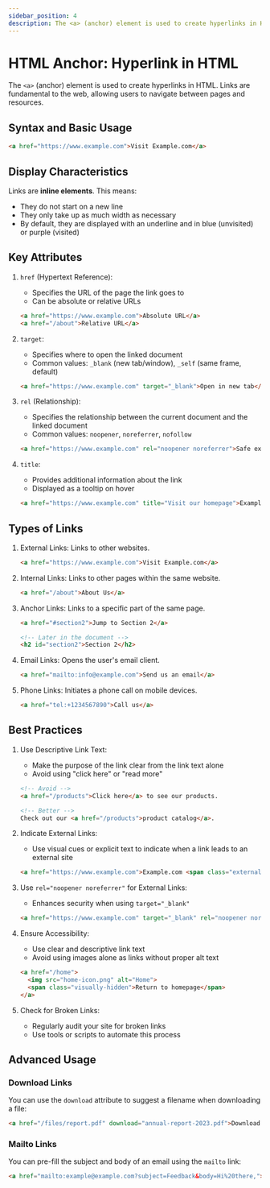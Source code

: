 ```yaml
---
sidebar_position: 4
description: The <a> (anchor) element is used to create hyperlinks in HTML. Links are fundamental to the web, allowing users to navigate between pages and resources.
---
```


# HTML Anchor: Hyperlink in HTML

The `<a>` (anchor) element is used to create hyperlinks in HTML. Links are fundamental to the web, allowing users to navigate between pages and resources.

## Syntax and Basic Usage

```html
<a href="https://www.example.com">Visit Example.com</a>
```

## Display Characteristics

Links are **inline elements**. This means:
- They do not start on a new line
- They only take up as much width as necessary
- By default, they are displayed with an underline and in blue (unvisited) or purple (visited)

## Key Attributes

1. `href` (Hypertext Reference):
    - Specifies the URL of the page the link goes to
    - Can be absolute or relative URLs

   ```html
   <a href="https://www.example.com">Absolute URL</a>
   <a href="/about">Relative URL</a>
   ```

2. `target`:
    - Specifies where to open the linked document
    - Common values: `_blank` (new tab/window), `_self` (same frame, default)

   ```html
   <a href="https://www.example.com" target="_blank">Open in new tab</a>
   ```

3. `rel` (Relationship):
    - Specifies the relationship between the current document and the linked document
    - Common values: `noopener`, `noreferrer`, `nofollow`

   ```html
   <a href="https://www.example.com" rel="noopener noreferrer">Safe external link</a>
   ```

4. `title`:
    - Provides additional information about the link
    - Displayed as a tooltip on hover

   ```html
   <a href="https://www.example.com" title="Visit our homepage">Example.com</a>
   ```

## Types of Links

1. External Links:
   Links to other websites.

   ```html
   <a href="https://www.example.com">Visit Example.com</a>
   ```

2. Internal Links:
   Links to other pages within the same website.

   ```html
   <a href="/about">About Us</a>
   ```

3. Anchor Links:
   Links to a specific part of the same page.

   ```html
   <a href="#section2">Jump to Section 2</a>

   <!-- Later in the document -->
   <h2 id="section2">Section 2</h2>
   ```

4. Email Links:
   Opens the user's email client.

   ```html
   <a href="mailto:info@example.com">Send us an email</a>
   ```

5. Phone Links:
   Initiates a phone call on mobile devices.

   ```html
   <a href="tel:+1234567890">Call us</a>
   ```

## Best Practices

1. Use Descriptive Link Text:
    - Make the purpose of the link clear from the link text alone
    - Avoid using "click here" or "read more"

   ```html
   <!-- Avoid -->
   <a href="/products">Click here</a> to see our products.

   <!-- Better -->
   Check out our <a href="/products">product catalog</a>.
   ```

2. Indicate External Links:
    - Use visual cues or explicit text to indicate when a link leads to an external site

   ```html
   <a href="https://www.example.com">Example.com <span class="external-icon">↗</span></a>
   ```

3. Use `rel="noopener noreferrer"` for External Links:
    - Enhances security when using `target="_blank"`

   ```html
   <a href="https://www.example.com" target="_blank" rel="noopener noreferrer">Example.com</a>
   ```

4. Ensure Accessibility:
    - Use clear and descriptive link text
    - Avoid using images alone as links without proper alt text

   ```html
   <a href="/home">
     <img src="home-icon.png" alt="Home">
     <span class="visually-hidden">Return to homepage</span>
   </a>
   ```

6. Check for Broken Links:
    - Regularly audit your site for broken links
    - Use tools or scripts to automate this process

## Advanced Usage

### Download Links

You can use the `download` attribute to suggest a filename when downloading a file:

```html
<a href="/files/report.pdf" download="annual-report-2023.pdf">Download Annual Report</a>
```

### Mailto Links

You can pre-fill the subject and body of an email using the `mailto` link:

```html
<a href="mailto:example@example.com?subject=Feedback&body=Hi%20there,">Send Feedback</a>
```
